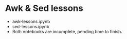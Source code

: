 # Awk & Sed lessons
- awk-lessons.ipynb
- sed-lessons.ipynb
- Both notebooks are incomplete, pending time to finish.

